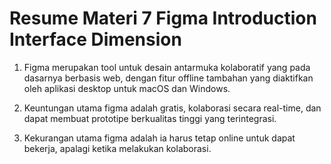 # Resume Materi 7 Figma Introduction Interface Dimension

1. Figma merupakan tool untuk desain antarmuka kolaboratif yang pada dasarnya berbasis web, dengan fitur offline tambahan yang diaktifkan oleh aplikasi desktop untuk macOS dan Windows.

2. Keuntungan utama figma adalah gratis, kolaborasi secara real-time, dan dapat membuat prototipe berkualitas tinggi yang terintegrasi.

3. Kekurangan utama figma adalah ia harus tetap online untuk dapat bekerja, apalagi ketika melakukan kolaborasi.